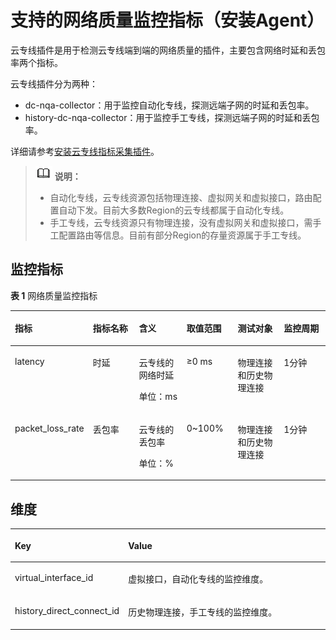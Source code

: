 # 支持的网络质量监控指标（安装Agent）<a name="dc_04_0805"></a>

云专线插件是用于检测云专线端到端的网络质量的插件，主要包含网络时延和丢包率两个指标。

云专线插件分为两种：

-   dc-nqa-collector：用于监控自动化专线，探测远端子网的时延和丢包率。
-   history-dc-nqa-collector：用于监控手工专线，探测远端子网的时延和丢包率。

详细请参考[安装云专线指标采集插件](https://support.huaweicloud.com/usermanual-ces/ces_01_0102.html)。

>![](public_sys-resources/icon-note.gif) **说明：** 
>-   自动化专线，云专线资源包括物理连接、虚拟网关和虚拟接口，路由配置自动下发。目前大多数Region的云专线都属于自动化专线。
>-   手工专线，云专线资源只有物理连接，没有虚拟网关和虚拟接口，需手工配置路由等信息。目前有部分Region的存量资源属于手工专线。

## 监控指标<a name="section1132516534316"></a>

**表 1**  网络质量监控指标

<a name="table114711628164913"></a>
<table><thead align="left"><tr id="row64721428144917"><th class="cellrowborder" valign="top" width="16.666666666666664%" id="mcps1.2.7.1.1"><p id="zh-cn_topic_0024607920_p61417783193247"><a name="zh-cn_topic_0024607920_p61417783193247"></a><a name="zh-cn_topic_0024607920_p61417783193247"></a>指标</p>
</th>
<th class="cellrowborder" valign="top" width="16.666666666666664%" id="mcps1.2.7.1.2"><p id="zh-cn_topic_0024607920_p8784488193247"><a name="zh-cn_topic_0024607920_p8784488193247"></a><a name="zh-cn_topic_0024607920_p8784488193247"></a>指标名称</p>
</th>
<th class="cellrowborder" valign="top" width="16.666666666666664%" id="mcps1.2.7.1.3"><p id="zh-cn_topic_0024607920_p40454922193247"><a name="zh-cn_topic_0024607920_p40454922193247"></a><a name="zh-cn_topic_0024607920_p40454922193247"></a>含义</p>
</th>
<th class="cellrowborder" valign="top" width="16.666666666666664%" id="mcps1.2.7.1.4"><p id="zh-cn_topic_0024607920_p55623236193247"><a name="zh-cn_topic_0024607920_p55623236193247"></a><a name="zh-cn_topic_0024607920_p55623236193247"></a>取值范围</p>
</th>
<th class="cellrowborder" valign="top" width="16.666666666666664%" id="mcps1.2.7.1.5"><p id="zh-cn_topic_0024607920_p9188287193247"><a name="zh-cn_topic_0024607920_p9188287193247"></a><a name="zh-cn_topic_0024607920_p9188287193247"></a>测试对象</p>
</th>
<th class="cellrowborder" valign="top" width="16.666666666666664%" id="mcps1.2.7.1.6"><p id="p181159917508"><a name="p181159917508"></a><a name="p181159917508"></a>监控周期</p>
</th>
</tr>
</thead>
<tbody><tr id="row144721028134914"><td class="cellrowborder" valign="top" width="16.666666666666664%" headers="mcps1.2.7.1.1 "><p id="p74721028194912"><a name="p74721028194912"></a><a name="p74721028194912"></a>latency</p>
</td>
<td class="cellrowborder" valign="top" width="16.666666666666664%" headers="mcps1.2.7.1.2 "><p id="p94724284493"><a name="p94724284493"></a><a name="p94724284493"></a>时延</p>
</td>
<td class="cellrowborder" valign="top" width="16.666666666666664%" headers="mcps1.2.7.1.3 "><p id="p1747232834912"><a name="p1747232834912"></a><a name="p1747232834912"></a>云专线的网络时延</p>
<p id="p083113712439"><a name="p083113712439"></a><a name="p083113712439"></a>单位：ms</p>
</td>
<td class="cellrowborder" valign="top" width="16.666666666666664%" headers="mcps1.2.7.1.4 "><p id="p4472162814493"><a name="p4472162814493"></a><a name="p4472162814493"></a>≥0 ms</p>
<p id="p136857168430"><a name="p136857168430"></a><a name="p136857168430"></a></p>
</td>
<td class="cellrowborder" valign="top" width="16.666666666666664%" headers="mcps1.2.7.1.5 "><p id="p14472628194911"><a name="p14472628194911"></a><a name="p14472628194911"></a>物理连接和历史物理连接</p>
</td>
<td class="cellrowborder" valign="top" width="16.666666666666664%" headers="mcps1.2.7.1.6 "><p id="p947216280493"><a name="p947216280493"></a><a name="p947216280493"></a>1分钟</p>
</td>
</tr>
<tr id="row14722028174919"><td class="cellrowborder" valign="top" width="16.666666666666664%" headers="mcps1.2.7.1.1 "><p id="p947212286495"><a name="p947212286495"></a><a name="p947212286495"></a>packet_loss_rate</p>
</td>
<td class="cellrowborder" valign="top" width="16.666666666666664%" headers="mcps1.2.7.1.2 "><p id="p6472228124915"><a name="p6472228124915"></a><a name="p6472228124915"></a>丢包率</p>
</td>
<td class="cellrowborder" valign="top" width="16.666666666666664%" headers="mcps1.2.7.1.3 "><p id="p1161217415449"><a name="p1161217415449"></a><a name="p1161217415449"></a>云专线的丢包率</p>
<p id="p1761218416447"><a name="p1761218416447"></a><a name="p1761218416447"></a>单位：%</p>
</td>
<td class="cellrowborder" valign="top" width="16.666666666666664%" headers="mcps1.2.7.1.4 "><p id="p1961212404419"><a name="p1961212404419"></a><a name="p1961212404419"></a>0~100%</p>
<p id="p15612114204417"><a name="p15612114204417"></a><a name="p15612114204417"></a></p>
</td>
<td class="cellrowborder" valign="top" width="16.666666666666664%" headers="mcps1.2.7.1.5 "><p id="p176122049445"><a name="p176122049445"></a><a name="p176122049445"></a>物理连接和历史物理连接</p>
</td>
<td class="cellrowborder" valign="top" width="16.666666666666664%" headers="mcps1.2.7.1.6 "><p id="p961211411444"><a name="p961211411444"></a><a name="p961211411444"></a>1分钟</p>
</td>
</tr>
</tbody>
</table>

## 维度<a name="section17245133619325"></a>

<a name="zh-cn_topic_0024607920_table30802540193247"></a>
<table><thead align="left"><tr id="zh-cn_topic_0024607920_row7692483193247"><th class="cellrowborder" valign="top" width="28.000000000000004%" id="mcps1.1.3.1.1"><p id="zh-cn_topic_0024607920_p19111369193247"><a name="zh-cn_topic_0024607920_p19111369193247"></a><a name="zh-cn_topic_0024607920_p19111369193247"></a>Key</p>
</th>
<th class="cellrowborder" valign="top" width="72%" id="mcps1.1.3.1.2"><p id="zh-cn_topic_0024607920_p4517093193247"><a name="zh-cn_topic_0024607920_p4517093193247"></a><a name="zh-cn_topic_0024607920_p4517093193247"></a>Value</p>
</th>
</tr>
</thead>
<tbody><tr id="zh-cn_topic_0024607920_row30340220193247"><td class="cellrowborder" valign="top" width="28.000000000000004%" headers="mcps1.1.3.1.1 "><p id="p529414117341"><a name="p529414117341"></a><a name="p529414117341"></a>virtual_interface_id</p>
</td>
<td class="cellrowborder" valign="top" width="72%" headers="mcps1.1.3.1.2 "><p id="p102924111349"><a name="p102924111349"></a><a name="p102924111349"></a>虚拟接口，自动化专线的监控维度。</p>
</td>
</tr>
<tr id="row1092317557465"><td class="cellrowborder" valign="top" width="28.000000000000004%" headers="mcps1.1.3.1.1 "><p id="p0923115514617"><a name="p0923115514617"></a><a name="p0923115514617"></a>history_direct_connect_id</p>
</td>
<td class="cellrowborder" valign="top" width="72%" headers="mcps1.1.3.1.2 "><p id="p17923205512466"><a name="p17923205512466"></a><a name="p17923205512466"></a>历史物理连接，手工专线的监控维度。</p>
</td>
</tr>
</tbody>
</table>


